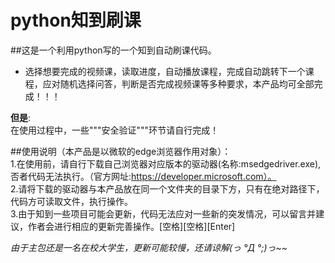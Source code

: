 # python知到刷课

##这是一个利用python写的一个知到自动刷课代码。<br>

- 选择想要完成的视频课，读取进度，自动播放课程，完成自动跳转下一个课程，应对随机选择问答，判断是否完成视频课等多种要求，本产品均可全部完成！！！


**但是**:<br>
   在使用过程中，一些"""安全验证"""环节请自行完成！

##使用说明（本产品是以微软的edge浏览器作用对象）：<br>
1.在使用前，请自行下载自己浏览器对应版本的驱动器(名称:msedgedriver.exe),否者代码无法执行。（官方网址:https://developer.microsoft.com）。<br>
2.请将下载的驱动器与本产品放在同一个文件夹的目录下方，只有在绝对路径下，代码方可读取文件，执行操作。<br>
3.由于知到一些项目可能会更新，代码无法应对一些新的突发情况，可以留言并建议，作者会进行相应的更新完善操作。[空格][空格][Enter]


*由于主包还是一名在校大学生，更新可能较慢，还请谅解(っ °Д °;)っ~~*


